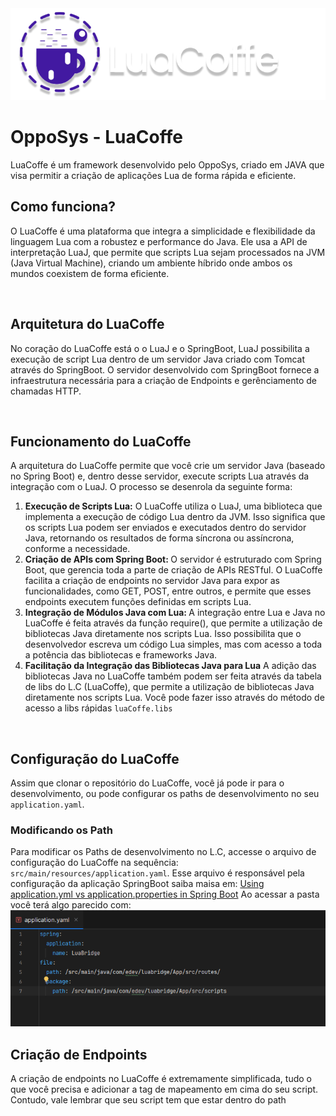<img src="./assets/luacoffe.png" alt="LuaCoffe v1.0 Alpha logo">
<h1>OppoSys - LuaCoffe</h1>
<p>LuaCoffe é um framework desenvolvido pelo OppoSys, criado em JAVA que visa permitir a criação de aplicações Lua de forma rápida e eficiente.</p>
<h2>Como funciona?</h2>
<p>O LuaCoffe é uma plataforma que integra a simplicidade e flexibilidade da linguagem Lua com a robustez e performance do Java. Ele usa a API de interpretação LuaJ, que permite que scripts Lua sejam processados na JVM (Java Virtual Machine), criando um ambiente híbrido onde ambos os mundos coexistem de forma eficiente.
</p>
</br>
<h2>Arquitetura do LuaCoffe</h2>
<p>
No coração do LuaCoffe está o o LuaJ e o SpringBoot, LuaJ possibilita a execução de script Lua dentro de um servidor Java criado com Tomcat através do SpringBoot. O servidor desenvolvido com SpringBoot fornece a infraestrutura necessária para a criação de Endpoints e gerênciamento de chamadas HTTP.
</p>
</br>
<h2>Funcionamento do LuaCoffe</h2>
<p>
A arquitetura do LuaCoffe permite que você crie um servidor Java (baseado no Spring Boot) e, dentro desse servidor, execute scripts Lua através da integração com o LuaJ. O processo se desenrola da seguinte forma:
</p>
<ol>
<li><b>Execução de Scripts Lua:</b>
O LuaCoffe utiliza o LuaJ, uma biblioteca que implementa a execução de código Lua dentro da JVM. Isso significa que os scripts Lua podem ser enviados e executados dentro do servidor Java, retornando os resultados de forma síncrona ou assíncrona, conforme a necessidade.
</li>
<li><b>Criação de APIs com Spring Boot: </b>
O servidor é estruturado com Spring Boot, que gerencia toda a parte de criação de APIs RESTful. O LuaCoffe facilita a criação de endpoints no servidor Java para expor as funcionalidades, como GET, POST, entre outros, e permite que esses endpoints executem funções definidas em scripts Lua.
</li>
<li><b>Integração de Módulos Java com Lua: </b>
A integração entre Lua e Java no LuaCoffe é feita através da função require(), que permite a utilização de bibliotecas Java diretamente nos scripts Lua. Isso possibilita que o desenvolvedor escreva um código Lua simples, mas com acesso a toda a potência das bibliotecas e frameworks Java.
</li>
<li><b>Facilitação da Integração das Bibliotecas Java para Lua</b>
A adição das bibliotecas Java no LuaCoffe também podem ser feita através da tabela de libs do L.C (LuaCoffe), que permite a utilização de bibliotecas Java diretamente nos scripts Lua. Você pode fazer isso através do método de acesso a libs rápidas <code>luaCoffe.libs</code>
</li>
</ol>
</br>
<h2>Configuração do LuaCoffe</h2>
<p>
Assim que clonar o repositório do LuaCoffe, você já pode ir para o desenvolvimento, ou pode configurar os paths de desenvolvimento no seu <code>application.yaml</code>.
</p>
<h3>Modificando os Path</h3>
<p>
Para modificar os Paths de desenvolvimento no L.C, accesse o arquivo de configuração do LuaCoffe na sequência: <code>src/main/resources/application.yaml</code>. Esse arquivo é responsável pela configuração da aplicação SpringBoot saiba maisa em: <a href="https://www.baeldung.com/spring-boot-yaml-vs-properties">Using application.yml vs application.properties in Spring Boot</a>
Ao acessar a pasta você terá algo parecido com:
<img src="./assets/application_yaml_example.png" alt=""/>
</p>
<h2>Criação de Endpoints</h2>
<p>
A criação de endpoints no LuaCoffe é extremamente simplificada, tudo o que você precisa e adicionar a tag de mapeamento em cima do seu script. Contudo, vale lembrar que seu script tem que estar dentro do path
</p>